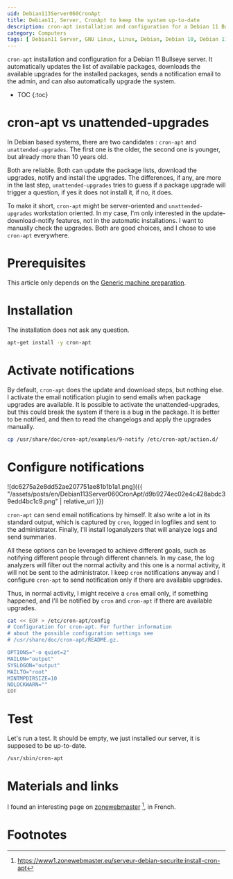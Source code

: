 ```yaml
---
uid: Debian113Server060CronApt
title: Debian11, Server, CronApt to keep the system up-to-date
description: cron-apt installation and configuration for a Debian 11 Bullseye server. It automatically updates the list of available packages, downloads the available upgrades for the installed packages, sends a notification email to the admin, and can also automatically upgrade the system.
category: Computers
tags: [ Debian11 Server, GNU Linux, Linux, Debian, Debian 10, Debian 11, Buster, Bullseye, Server, Installation, Cron-apt, Update, Upgrade, Download, Unattended upgrades, Notification ]
---
```


`cron-apt` installation and configuration for a Debian 11 Bullseye server. It automatically updates the list of available packages, downloads the available upgrades for the installed packages, sends a notification email to the admin, and can also automatically upgrade the system.

* TOC
{:toc}

# cron-apt vs unattended-upgrades
In Debian based systems, there are two candidates : `cron-apt` and `unattended-upgrades`. The first one is the older, the second one is younger, but already more than 10 years old. 

Both are reliable. Both can update the package lists, download the upgrades, notify and install the upgrades. The differences, if any, are more in the last step, `unattended-upgrades` tries to guess if a package upgrade will trigger a question, if yes it does not install it, if no, it does. 

To make it short, `cron-apt` might be server-oriented and `unattended-upgrades` workstation oriented. In my case, I'm only interested in the update-download-notify features, not in the automatic installations. I want to manually check the upgrades. Both are good choices, and I chose to use `cron-apt` everywhere.

# Prerequisites

This article only depends on the [Generic machine preparation](/pages/en/tags/#debian11-preparation).

# Installation
The installation does not ask any question.
```bash
apt-get install -y cron-apt
```

# Activate notifications
By default, `cron-apt` does the update and download steps, but nothing else. I activate the email notification plugin to send emails when package upgrades are available. It is possible to activate the unattended-upgrades, but this could break the system if there is a bug in the package. It is better to be notified, and then to read the changelogs and apply the upgrades manually.
```bash
cp /usr/share/doc/cron-apt/examples/9-notify /etc/cron-apt/action.d/
```

# Configure notifications

![dc6275a2e8dd52ae207751ae81b1b1a1.png]({{ "/assets/posts/en/Debian113Server060CronApt/d9b9274ec02e4c428abdc39edd4bc1c9.png" | relative_url }})

`cron-apt` can send email notifications by himself. It also write a lot in its standard output, which is captured by `cron`, logged in logfiles and sent to the administrator. Finally, I'll install loganalyzers that will analyze logs and send summaries. 

All these options can be leveraged to achieve different goals, such as notifying different people through different channels. In my case, the log analyzers will filter out the normal activity and this one is a normal activity, it will not be sent to the administrator. I keep `cron` notifications anyway and I configure `cron-apt` to send notification only if there are available upgrades.

Thus, in normal activity, I might receive a `cron` email only, if something happened, and I'll be notified by `cron` and `cron-apt` if there are available upgrades.

```bash
cat << EOF > /etc/cron-apt/config
# Configuration for cron-apt. For further information
# about the possible configuration settings see
# /usr/share/doc/cron-apt/README.gz.

OPTIONS="-o quiet=2"
MAILON="output"
SYSLOGON="output"
MAILTO="root"
MINTMPDIRSIZE=10
NOLOCKWARN=""
EOF
```

# Test
Let's run a test. It should be empty, we just installed our server, it is supposed to be up-to-date.
```bash
/usr/sbin/cron-apt
```

# Materials and links

I found an interesting page on [zonewebmaster][zonewebmaster] [^1], in French.

# Footnotes

[zonewebmaster]: https://www1.zonewebmaster.eu/serveur-debian-securite:install-cron-apt "Sécurité d'un serveur Debian : Cron-Apt"
[^1]: https://www1.zonewebmaster.eu/serveur-debian-securite:install-cron-apt
